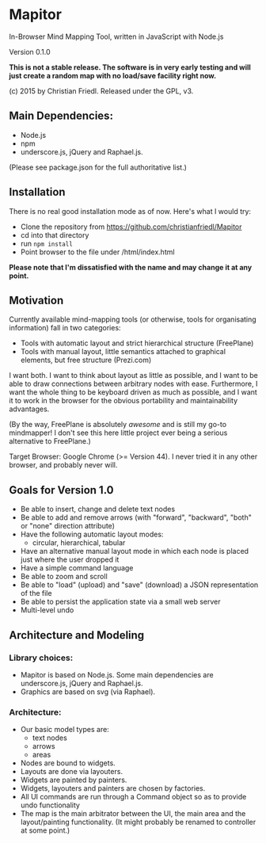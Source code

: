 # Mapitor

In-Browser Mind Mapping Tool, written in JavaScript with Node.js

Version 0.1.0

**This is not a stable release. The software is in very early testing and will just create a random map with no load/save facility right now.**

(c) 2015 by Christian Friedl. Released under the GPL, v3.


## Main Dependencies:

* Node.js
* npm
* underscore.js, jQuery and Raphael.js. 

(Please see package.json for the full authoritative list.)

## Installation

There is no real good installation mode as of now. Here's what I would try:

* Clone the repository from https://github.com/christianfriedl/Mapitor
* cd into that directory
* run ``npm install``
* Point browser to the file under <mapitor>/html/index.html

**Please note that I'm dissatisfied with the name and may change it at any point.**

## Motivation
Currently available mind-mapping tools (or otherwise, tools for organisating information) fall in two categories:

- Tools with automatic layout and strict hierarchical structure (FreePlane)
- Tools with manual layout, little semantics attached to graphical elements, but free structure (Prezi.com)

I want both. I want to think about layout as little as possible, and I want to be able to draw connections between arbitrary nodes with ease.
Furthermore, I want the whole thing to be keyboard driven as much as possible, and I want it to work in the browser for the obvious portability and maintainability advantages.

(By the way, FreePlane is absolutely *awesome* and is still my go-to mindmapper! I don't see this here little project ever being a serious alternative to FreePlane.)

Target Browser: Google Chrome (>= Version 44). I never tried it in any other browser, and probably never will.

## Goals for Version 1.0

* Be able to insert, change and delete text nodes
* Be able to add and remove arrows (with "forward", "backward", "both" or "none" direction attribute)
* Have the following automatic layout modes:
    * circular, hierarchical, tabular
* Have an alternative manual layout mode in which each node is placed just where the user dropped it
* Have a simple command language
* Be able to zoom and scroll
* Be able to "load" (upload) and "save" (download) a JSON representation of the file
* Be able to persist the application state via a small web server
* Multi-level undo

## Architecture and Modeling

### Library choices:
* Mapitor is based on Node.js. Some main dependencies are underscore.js, jQuery and Raphael.js.
* Graphics are based on svg (via Raphael).

### Architecture:

* Our basic model types are:
    * text nodes
    * arrows
    * areas
* Nodes are bound to widgets.
* Layouts are done via layouters.
* Widgets are painted by painters.
* Widgets, layouters and painters are chosen by factories.
* All UI commands are run through a Command object so as to provide undo functionality 
* The map is the main arbitrator between the UI, the main area and the layout/painting functionality. (It might probably be renamed to controller at some point.)
